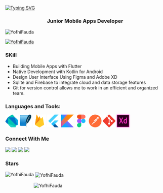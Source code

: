 [![Typing SVG](https://readme-typing-svg.demolab.com?font=Fira+Code&weight=700&size=25&duration=3500&pause=500&color=00F7F4&center=true&random=false&width=435&lines=Yofhi+Fauda+Pradana;Junior+Mobile+Developer)](https://git.io/typing-svg)
<h3 align="center">Junior Mobile Apps Developer</h3>
<p align="left"> <img src="https://komarev.com/ghpvc/?username=YofhiFauda&label=Profile%20views&color=0e75b6&style=flat" alt="YofhiFauda" /> </p>

<p align="left"> <a href="https://github.com/ryo-ma/github-profile-trophy"><img src="https://github-profile-trophy.vercel.app/?username=YofhiFauda&theme=" alt="YofhiFauda" /></a> </p>

### SKill
- Building Mobile Apps with Flutter
- Native Development with Kotlin for Android
- Design User Interface Using Figma and Adobe XD
- Sqlite and Firebase to integrate cloud and data storage features
- Git for version control allows me to work in an efficient and organized team.



<h3 align="left">Languages and Tools:</h3>
<p align="left">
<img src="https://raw.githubusercontent.com/teamedwardforever/Readme-Generator/71f25dd8b98329b168142a6b782a107b75eab178/svg/Skills/Mobile/dartlang-icon.svg" alt="Dart" width="40" height="40"/>
<img src="https://raw.githubusercontent.com/teamedwardforever/Readme-Generator/71f25dd8b98329b168142a6b782a107b75eab178/svg/Skills/Database/sqlite-icon.svg" alt="Sqlite" width="40" height="40"/>
<img src="https://raw.githubusercontent.com/teamedwardforever/Readme-Generator/71f25dd8b98329b168142a6b782a107b75eab178/svg/Skills/BackendService/firebase-icon.svg" alt="Firebase" width="40" height="40"/>
<img src="https://raw.githubusercontent.com/teamedwardforever/Readme-Generator/71f25dd8b98329b168142a6b782a107b75eab178/svg/Skills/Mobile/flutterio-icon.svg" alt="Flutter" width="40" height="40"/>
<img src="https://raw.githubusercontent.com/teamedwardforever/Readme-Generator/71f25dd8b98329b168142a6b782a107b75eab178/svg/Skills/Mobile/kotlinlang-icon.svg" alt="Kotlin" width="40" height="40"/>
<img src="https://raw.githubusercontent.com/teamedwardforever/Readme-Generator/71f25dd8b98329b168142a6b782a107b75eab178/svg/Skills/Software/figma-icon.svg" alt="Figma" width="40" height="40"/>
<img src="https://raw.githubusercontent.com/teamedwardforever/Readme-Generator/71f25dd8b98329b168142a6b782a107b75eab178/svg/Skills/Software/getpostman-icon.svg" alt="Postman" width="40" height="40"/>
<img src="https://raw.githubusercontent.com/teamedwardforever/Readme-Generator/71f25dd8b98329b168142a6b782a107b75eab178/svg/Skills/Other/git-scm-icon.svg" alt="Git" width="40" height="40"/>
<img src="https://raw.githubusercontent.com/teamedwardforever/Readme-Generator/71f25dd8b98329b168142a6b782a107b75eab178/svg/Skills/Software/adobe-xd.svg" alt="Adobe-Xd" width="40" height="40"/>
</p>

<h3 align="left">Connect With Me</h3>
<a href="https://www.linkedin.com/in/yofhi-fauda-pradana/" target="_blank"><img src="https://img.shields.io/badge/LinkedIn-0077B5?style=for-the-badge&logo=linkedin&logoColor=white" target="_blank"></a>
<a href="https://github.com/YofhiFauda" target="_blank"><img src="https://img.shields.io/badge/GitHub-100000?style=for-the-badge&logo=github&logoColor=white" target="_blank"></a>
<a href="https://instagram.com/yofhifauda" target="_blank"><img src="https://img.shields.io/badge/Instagram-E4405F?style=for-the-badge&logo=instagram&logoColor=white" target="_blank"></a>
<a href = "mailto:yofhi132@gmail.com"><img src="https://img.shields.io/badge/-Gmail-%23333?style=for-the-badge&logo=gmail&logoColor=white" target="_blank"></a>

<h3 align="left">Stars</h3>
<img align="left" height="180em" src="https://github-readme-stats.vercel.app/api/top-langs/?username=YofhiFauda&layout=compact&theme=" alt=YofhiFauda />

<p>&nbsp;<img align="center" height="180em" src="https://github-readme-stats.vercel.app/api?username=YofhiFauda&show_icons=true&locale=en&theme=" alt="YofhiFauda" /></p>

<p><img align="center" height="180em" src="https://github-readme-streak-stats.herokuapp.com/?user=YofhiFauda&theme=" alt="YofhiFauda" /></p>
